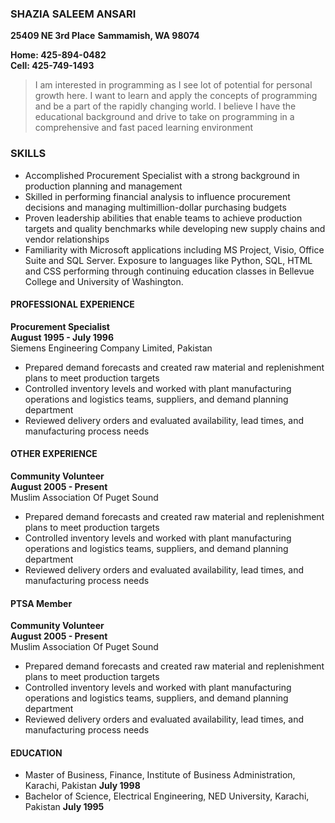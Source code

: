 ### SHAZIA SALEEM ANSARI  
**25409 NE 3rd Place**
**Sammamish, WA 98074**  
 
**Home: 425-894-0482**  
**Cell: 425-749-1493**  
 
>I am interested in programming as I see lot of potential for personal growth here. I want to learn and apply the concepts of programming and be a part of the rapidly changing world. I believe I have the educational background and drive to take on programming in a comprehensive and fast paced learning environment  
 
### SKILLS  
* Accomplished Procurement Specialist with a strong background in production planning and management     
* Skilled in performing financial analysis to influence procurement decisions and managing multimillion-dollar purchasing budgets  
* Proven leadership abilities that enable teams to achieve production targets and quality benchmarks while developing new supply chains and vendor relationships  
* Familiarity with Microsoft applications including MS Project, Visio, Office Suite and SQL Server. Exposure to languages like Python, SQL, HTML and CSS performing through continuing education classes in Bellevue College and University of Washington.  
 
#### PROFESSIONAL EXPERIENCE  
 
**Procurement Specialist**  
**August 1995 - July 1996**  
Siemens Engineering Company Limited, Pakistan  
 
* Prepared demand forecasts and created raw material and replenishment plans to meet production targets
* Controlled inventory levels and worked with plant manufacturing operations and logistics teams, suppliers, and demand planning department
* Reviewed delivery orders and evaluated availability, lead times, and manufacturing process needs  
 
#### OTHER EXPERIENCE  
 
**Community Volunteer**  
**August 2005 - Present**  
Muslim Association Of Puget Sound  
 
* Prepared demand forecasts and created raw material and replenishment plans to meet production targets
* Controlled inventory levels and worked with plant manufacturing operations and logistics teams, suppliers, and demand planning department
* Reviewed delivery orders and evaluated availability, lead times, and manufacturing process needs  
 
#### PTSA Member  
 
**Community Volunteer**  
**August 2005 - Present**  
Muslim Association Of Puget Sound  
 
* Prepared demand forecasts and created raw material and replenishment plans to meet production targets
* Controlled inventory levels and worked with plant manufacturing operations and logistics teams, suppliers, and demand planning department
* Reviewed delivery orders and evaluated availability, lead times, and manufacturing process needs  
 
#### EDUCATION  
* Master of Business, Finance, Institute of Business Administration, Karachi, Pakistan **July 1998**  
* Bachelor of Science, Electrical Engineering, NED University, Karachi, Pakistan **July 1995**  
 
 
